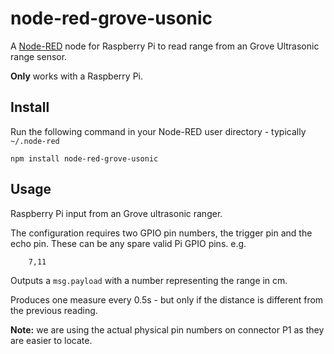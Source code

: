 node-red-grove-usonic
===================

A <a href="http://nodered.org" target="_new">Node-RED</a> node for Raspberry Pi
to read range from an Grove Ultrasonic range sensor.

**Only** works with a Raspberry Pi.

Install
-------

Run the following command in your Node-RED user directory - typically `~/.node-red`

    npm install node-red-grove-usonic

Usage
-----

Raspberry Pi input from an Grove ultrasonic ranger.

The configuration requires two GPIO pin numbers, the trigger pin and the echo pin.
These can be any spare valid Pi GPIO pins. e.g.

        7,11

Outputs a `msg.payload` with a number representing the range in cm.

Produces one measure every 0.5s - but only if the distance is different from the previous reading.

**Note:** we are using the actual physical pin numbers on connector P1 as they are easier to locate.
